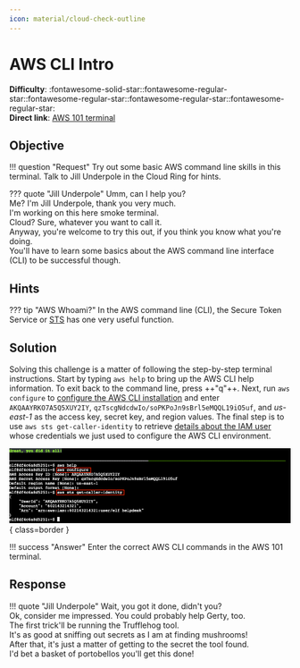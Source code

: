 ```yaml
---
icon: material/cloud-check-outline
---
```


# AWS CLI Intro

**Difficulty**: :fontawesome-solid-star::fontawesome-regular-star::fontawesome-regular-star::fontawesome-regular-star::fontawesome-regular-star:<br/>
**Direct link**: [AWS 101 terminal](https://hhc22-wetty.kringlecon.com/?&challenge=aws101)


## Objective

!!! question "Request"
    Try out some basic AWS command line skills in this terminal. Talk to Jill Underpole in the Cloud Ring for hints.

??? quote "Jill Underpole"
    Umm, can I help you?<br/>
    Me? I'm Jill Underpole, thank you very much.<br/>
    I'm working on this here smoke terminal.<br/>
    Cloud? Sure, whatever you want to call it.<br/>
    Anyway, you're welcome to try this out, if you think you know what you're doing.<br/>
    You'll have to learn some basics about the AWS command line interface (CLI) to be successful though.


## Hints

??? tip "AWS Whoami?"
    In the AWS command line (CLI), the Secure Token Service or [STS](https://awscli.amazonaws.com/v2/documentation/api/latest/reference/sts/get-caller-identity.html) has one very useful function.


## Solution

Solving this challenge is a matter of following the step-by-step terminal instructions. Start by typing `aws help` to bring up the AWS CLI help information. To exit back to the command line, press ++"q"++. Next, run `aws configure` to [configure the AWS CLI installation](https://docs.aws.amazon.com/cli/latest/userguide/cli-configure-quickstart.html#cli-configure-quickstart-config) and enter `AKQAAYRKO7A5Q5XUY2IY`, `qzTscgNdcdwIo/soPKPoJn9sBrl5eMQQL19iO5uf`, and *us-east-1* as the access key, secret key, and region values. The final step is to use `aws sts get-caller-identity` to retrieve [details about the IAM user](https://awscli.amazonaws.com/v2/documentation/api/latest/reference/sts/get-caller-identity.html) whose credentials we just used to configure the AWS CLI environment.

![AWS CLI commands](../img/objectives/o11/aws_cli_commands.png){ class=border }

!!! success "Answer"
    Enter the correct AWS CLI commands in the AWS 101 terminal.


## Response

!!! quote "Jill Underpole"
    Wait, you got it done, didn't you?<br/>
    Ok, consider me impressed. You could probably help Gerty, too.<br/>
    The first trick'll be running the Trufflehog tool.<br/>
    It's as good at sniffing out secrets as I am at finding mushrooms!<br/>
    After that, it's just a matter of getting to the secret the tool found.<br/>
    I'd bet a basket of portobellos you'll get this done!
